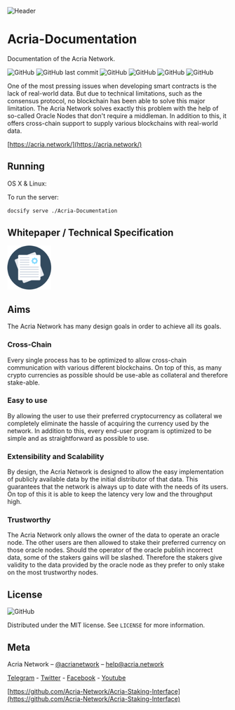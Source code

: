 ![Header](https://github.com/Acria-Network/Acria-Staking-Interface/blob/main/img/github_header_color.svg?sanitize=1)

# Acria-Documentation
Documentation of the Acria Network.

![GitHub](https://img.shields.io/github/license/Acria-Network/Acria-Documentation)
![GitHub last commit](https://img.shields.io/github/last-commit/Acria-Network/Acria-Documentation)
![GitHub](https://img.shields.io/badge/Docsify-4.12.1-blue)
![GitHub](https://img.shields.io/badge/Platform-Web-brightgreen)
![GitHub](https://img.shields.io/badge/Maintained%3F-yes-green.svg)
![GitHub](https://badgen.net/twitter/follow/acrianetwork)

One of the most pressing issues when developing smart contracts is the lack of real-world data. But due to technical limitations, such as the consensus protocol, no blockchain has been able to solve this major limitation. The Acria Network solves exactly this problem with the help of so-called Oracle Nodes that don't require a middleman. In addition to this, it offers cross-chain support to supply various blockchains with real-world data.

[https://acria.network/](https://acria.network/)

## Running

OS X & Linux:

To run the server:
```sh
docsify serve ./Acria-Documentation
```

## Whitepaper / Technical Specification

<a href="https://acria.network/whitepaper" target="_blank"><img src="https://github.com/Acria-Network/Acria-Oracle-Node-Qt/blob/main/img/documents-document.svg" width="100" height="100" /></a>

## Aims

The Acria Network has many design goals in order to achieve all its goals.

### Cross-Chain

Every single process has to be optimized to allow cross-chain communication with various different blockchains. On top of this, as many crypto currencies as possible should be use-able as collateral and therefore stake-able.

### Easy to use

By allowing the user to use their preferred cryptocurrency as collateral we completely eliminate the hassle of acquiring the currency used by the network. In addition to this, every end-user program is optimized to be simple and as straightforward as possible to use.

### Extensibility and Scalability

By design, the Acria Network is designed to allow the easy implementation of publicly available data by the initial distributor of that data. This guarantees that the network is always up to date with the needs of its users. On top of this it is able to keep the latency very low and the throughput high.

### Trustworthy

The Acria Network only allows the owner of the data to operate an oracle node. The other users are then allowed to stake their preferred currency on those oracle nodes. Should the operator of the oracle publish incorrect data, some of the stakers gains will be slashed. Therefore the stakers give validity to the data provided by the oracle node as they prefer to only stake on the most trustworthy nodes.

## License

![GitHub](https://img.shields.io/github/license/Acria-Network/acria-substrate)

Distributed under the MIT license. See ``LICENSE`` for more information.


## Meta

Acria Network – [@acrianetwork](https://twitter.com/acrianetwork) – help@acria.network

[Telegram](https://t.me/acria_network) - [Twitter](https://twitter.com/acrianetwork) - [Facebook](https://www.facebook.com/Acria-102161605171826) - [Youtube](https://www.youtube.com/channel/UCCoP1eb6cGd7XTq0sAqP7cg)

[https://github.com/Acria-Network/Acria-Staking-Interface](https://github.com/Acria-Network/Acria-Staking-Interface)
